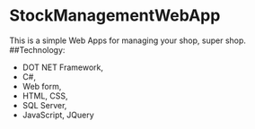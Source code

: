 # StockManagementWebApp
This is a simple Web Apps for managing your shop, super shop. 
##Technology:  
 * DOT NET Framework, 
 * C#, 
 * Web form, 
 * HTML, CSS, 
 * SQL Server, 
 * JavaScript, JQuery
